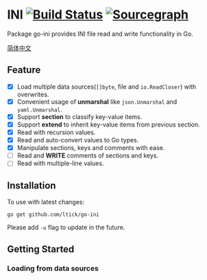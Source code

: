 INI [![Build Status](https://travis-ci.org/ltick/go-ini.svg?branch=master)](https://travis-ci.org/ltick/go-ini) [![Sourcegraph](https://sourcegraph.com/github.com/ltick/go-ini/-/badge.svg)](https://sourcegraph.com/github.com/ltick/go-ini?badge)
===

Package go-ini provides INI file read and write functionality in Go.

[简体中文](README_ZH.md)

## Feature

- [x] Load multiple data sources(`[]byte`, file and `io.ReadCloser`) with overwrites.
- [x] Convenient usage of **unmarshal** like `json.Unmarshal` and `yaml.Unmarshal`.
- [x] Support **section** to classify key-value items.
- [x] Support **extend** to inherit key-value items from previous section.
- [x] Read with recursion values.
- [x] Read and auto-convert values to Go types.
- [x] Manipulate sections, keys and comments with ease.
- [ ] Read and **WRITE** comments of sections and keys.
- [ ] Read with multiple-line values.

## Installation

To use with latest changes:

	go get github.com/ltick/go-ini

Please add `-u` flag to update in the future.

## Getting Started


### Loading from data sources
